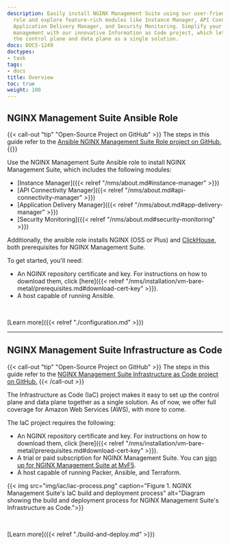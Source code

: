 ```yaml
---
description: Easily install NGINX Management Suite using our user-friendly Ansible
  role and explore feature-rich modules like Instance Manager, API Connectivity Manager,
  Application Delivery Manager, and Security Monitoring. Simplify your infrastructure
  management with our innovative Information as Code project, which lets you set up
  the control plane and data plane as a single solution.
docs: DOCS-1249
doctypes:
- task
tags:
- docs
title: Overview
toc: true
weight: 100
---
```


## NGINX Management Suite Ansible Role

{{< call-out "tip" "Open-Source Project on GitHub" >}}
The steps in this guide refer to the <a href="https://github.com/nginxinc/ansible-role-nginx-management-suite" target="_blank">Ansible NGINX Management Suite Role project on GitHub.</a> <i class="fa-solid fa-arrow-up-right-from-square" style="color:#009639;"></i>
{{</call-out>}}


Use the NGINX Management Suite Ansible role to install NGINX Management Suite, which includes the following modules:

- [Instance Manager]({{< relref "/nms/about.md#instance-manager" >}})
- [API Connectivity Manager]({{< relref "/nms/about.md#api-connectivity-manager" >}})
- [Application Delivery Manager]({{< relref "/nms/about.md#app-delivery-manager" >}})
- [Security Monitoring]({{< relref "/nms/about.md#security-monitoring" >}})

Additionally, the ansible role installs NGINX (OSS or Plus) and [ClickHouse](https://clickhouse.com), both prerequisites for NGINX Management Suite.

To get started, you'll need:

- An NGINX repository certificate and key. For instructions on how to download them, click [here]({{< relref "/nms/installation/vm-bare-metal/prerequisites.md#download-cert-key" >}}).
- A host capable of running Ansible.

<br>

<i class="fa-solid fa-circle-info" style="color:#009639;"></i> [Learn more]({{< relref "./configuration.md" >}})

---

## NGINX Management Suite Infrastructure as Code


{{< call-out "tip" "Open-Source Project on GitHub" >}}
The steps in this guide refer to the <a href="https://github.com/nginxinc/nginx-management-suite-iac" target="_blank">NGINX Management Suite Infrastructure as Code project on GitHub.</a> <i class="fa-solid fa-arrow-up-right-from-square" style="color:#009639;"></i>
{{< /call-out >}}


The Infrastructure as Code (IaC) project makes it easy to set up the control plane and data plane together as a single solution. As of now, we offer full coverage for Amazon Web Services (AWS), with more to come.

The IaC project requires the following:

- An NGINX repository certificate and key. For instructions on how to download them, click [here]({{< relref "/nms/installation/vm-bare-metal/prerequisites.md#download-cert-key" >}}).
- A trial or paid subscription for NGINX Management Suite. You can [sign up for NGINX Management Suite at MyF5](https://account.f5.com/myf5).
- A host capable of running Packer, Ansible, and Terraform.

{{< img src="img/iac/iac-process.png" caption="Figure 1. NGINX Management Suite's IaC build and deployment process" alt="Diagram showing the build and deployment process for NGINX Management Suite's Infrastructure as Code.">}}

<br>

<i class="fa-solid fa-circle-info" style="color:#009639;"></i> [Learn more]({{< relref "./build-and-deploy.md" >}})
